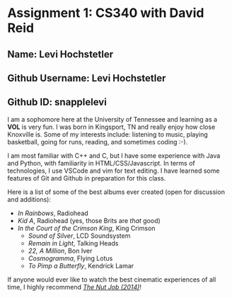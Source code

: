 # Assignment 1: CS340 with David Reid

## Name: Levi Hochstetler
## Github Username: Levi Hochstetler
## Github ID: snapplelevi

I am a sophomore here at the University of Tennessee and learning as a **VOL** is very fun. I
was born in Kingsport, TN and really enjoy how close Knoxville is. Some of my interests include:
listening to music, playing basketball, going for runs, reading, and sometimes coding :-). 

I am most familiar with C++ and C, but I have some experience with Java and Python, with familiarity in HTML/CSS/Javascript.
In terms of technologies, I use VSCode and vim for text editing. I have learned some features of Git and Github in preparation
for this class.

Here is a list of some of the best albums ever created (open for discussion and additions):
- *In Rainbows*, Radiohead
- *Kid A*, Radiohead (yes, those Brits are *that* good)
- *In the Court of the Crimson King*, King Crimson
	- *Sound of Silver*, LCD Soundsystem
	- *Remain in Light*, Talking Heads
	- *22, A Million*, Bon Iver
	- *Cosmogramma*, Flying Lotus
	- *To Pimp a Butterfly*, Kendrick Lamar

If anyone would ever like to watch the best cinematic experiences of all time, I highly recommend [*The Nut Job (2014)*](https://the-nut-job.fandom.com/wiki/Main_Page+)!
